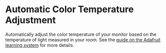 Automatic Color Temperature Adjustment
======================================

Automatically adjust the color temperature of your monitor based on the temperature of light measured in your room.  See the [guide on the Adafruit learning system](http://learn.adafruit.com/automatic-monitor-color-temperature-adjustment) for more details.
